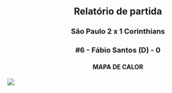 <h2 style="text-align: center;">Relatório de partida</h3>

<h3 style="text-align: center;">São Paulo 2 x 1 Corinthians</h3>

<h3 style="text-align: center;">#6 - Fábio Santos (D) - 0</h3>

<h4 style="text-align: center;">MAPA DE CALOR</h3>
<img src=heatmaps/11067371_35519.png>